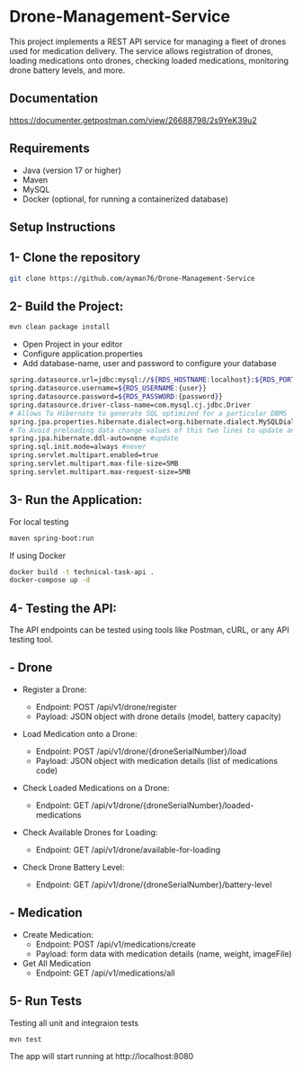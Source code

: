 # Drone-Management-Service

This project implements a REST API service for managing a fleet of drones used for medication delivery. The service allows registration of drones, loading medications onto drones, checking loaded medications, monitoring drone battery levels, and more.

## Documentation

https://documenter.getpostman.com/view/26688798/2s9YeK39u2

## Requirements
- Java (version 17 or higher)
- Maven
- MySQL
- Docker (optional, for running a containerized database)


## Setup Instructions

## 1- Clone the repository 
```bash
git clone https://github.com/ayman76/Drone-Management-Service
```
## 2- Build the Project:
```bash
mvn clean package install
```
- Open Project in your editor
- Configure application.properties
- Add database-name, user and password to configure your database

```bash
spring.datasource.url=jdbc:mysql://${RDS_HOSTNAME:localhost}:${RDS_PORT:3306}/${RDS_DBNAME:{database-name}}?createDatabaseIfNotExist=true
spring.datasource.username=${RDS_USERNAME:{user}}
spring.datasource.password=${RDS_PASSWORD:{password}}
spring.datasource.driver-class-name=com.mysql.cj.jdbc.Driver
# Allows To Hibernate to generate SQL optimized for a particular DBMS
spring.jpa.properties.hibernate.dialect=org.hibernate.dialect.MySQLDialect
# To Avoid preloading data change values of this two lines to update and never
spring.jpa.hibernate.ddl-auto=none #update
spring.sql.init.mode=always #never
spring.servlet.multipart.enabled=true
spring.servlet.multipart.max-file-size=5MB
spring.servlet.multipart.max-request-size=5MB


```

## 3- Run the Application:
For local testing 

```bash
maven spring-boot:run
```
If using Docker

```bash
docker build -t technical-task-api .
docker-compose up -d
```

## 4- Testing the API:
The API endpoints can be tested using tools like Postman, cURL, or any API testing tool.
## - Drone
  - Register a Drone:
    - Endpoint: POST /api/v1/drone/register
    - Payload: JSON object with drone details (model, battery capacity)
  
  - Load Medication onto a Drone:
    - Endpoint: POST /api/v1/drone/{droneSerialNumber}/load
    - Payload: JSON object with medication details (list of medications code)
  
  - Check Loaded Medications on a Drone:
    - Endpoint: GET /api/v1/drone/{droneSerialNumber}/loaded-medications
  
  - Check Available Drones for Loading:
    - Endpoint: GET /api/v1/drone/available-for-loading
  
  - Check Drone Battery Level:
    - Endpoint: GET /api/v1/drone/{droneSerialNumber}/battery-level

## - Medication
 - Create Medication:
    - Endpoint: POST /api/v1/medications/create
    - Payload: form data with medication details (name, weight, imageFile)
 - Get All Medication
   - Endpoint: GET /api/v1/medications/all  

## 5- Run Tests
Testing all unit and integraion tests
```bash
mvn test
```

The app will start running at http://localhost:8080
